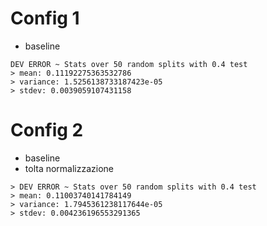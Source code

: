 # Config 1
- baseline

```
DEV ERROR ~ Stats over 50 random splits with 0.4 test
> mean: 0.11192275363532786
> variance: 1.5256138733187423e-05
> stdev: 0.0039059107431158
```

# Config 2
- baseline
- tolta normalizzazione

```
> DEV ERROR ~ Stats over 50 random splits with 0.4 test
> mean: 0.11003740141784149
> variance: 1.7945361238117644e-05
> stdev: 0.004236196553291365
```


